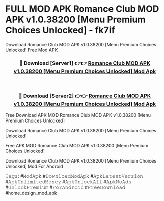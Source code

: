 # FULL MOD APK Romance Club MOD APK v1.0.38200 [Menu Premium Choices Unlocked] - fk7if
Download Romance Club MOD APK v1.0.38200 [Menu Premium Choices Unlocked] Free Mod APK

<div align="center">
<h3>🔴 Download [Server1] 👉👉 <a href="https://apk-comot.site?title=Romance_Club_MOD_APK_v1.0.38200_[Menu_Premium_Choices_Unlocked]">Romance Club MOD APK v1.0.38200 [Menu Premium Choices Unlocked] Mod Apk</a></h3><br>

<h3>🔴 Download [Server2] 👉👉 <a href="https://apk-comot.site?title=Romance_Club_MOD_APK_v1.0.38200_[Menu_Premium_Choices_Unlocked]">Romance Club MOD APK v1.0.38200 [Menu Premium Choices Unlocked] Mod Apk</a></h3>
</div>


Free Download APK MOD Romance Club MOD APK v1.0.38200 [Menu Premium Choices Unlocked]

Download Romance Club MOD APK v1.0.38200 [Menu Premium Choices Unlocked] 

Free APK MOD Romance Club MOD APK v1.0.38200 [Menu Premium Choices Unlocked] 

Download Romance Club MOD APK v1.0.38200 [Menu Premium Choices Unlocked] Mod For Android

𝚃𝚊𝚐𝚜: #𝙼𝚘𝚍𝙰𝚙𝚔 #𝙳𝚘𝚠𝚗𝚕𝚘𝚊𝚍𝙼𝚘𝚍𝙰𝚙𝚔 #𝙰𝚙𝚔𝙻𝚊𝚝𝚎𝚜𝚝𝚅𝚎𝚛𝚜𝚒𝚘𝚗 #𝙰𝚙𝚔𝚄𝚗𝚕𝚒𝚖𝚒𝚝𝚎𝚍𝙼𝚘𝚗𝚎𝚢 #𝙰𝚙𝚔𝚄𝚗𝚕𝚘𝚌𝚔𝙰𝚕𝚕 #𝙰𝚙𝚔𝙽𝚘𝙰𝚍𝚜 #𝚄𝚗𝚕𝚘𝚌𝚔𝙿𝚛𝚎𝚖𝚒𝚞𝚖 #𝙵𝚘𝚛𝙰𝚗𝚍𝚛𝚘𝚒𝚍 #𝙵𝚛𝚎𝚎𝙳𝚘𝚠𝚗𝚕𝚘𝚊𝚍 #home_design_mod_apk